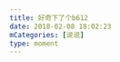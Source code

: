 ```yaml
---
title: 好奇下了个b612
date: 2018-02-08 18:02:23
mCategories: [说说]
type: moment
---
```


<div id="pics-20180208180223"></div>

<script>
var data = [
    {"link": "2018-02-08_000000.jpeg", "type": "shuoshuo"},
    {"link": "2018-02-08_000001.jpeg", "type": "shuoshuo"}
];
picsRender(data, "pics-20180208180223");
</script>
